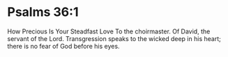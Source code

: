 # Psalms 36:1

How Precious Is Your Steadfast Love To the choirmaster. Of David, the servant of the Lord. Transgression speaks to the wicked deep in his heart; there is no fear of God before his eyes.
